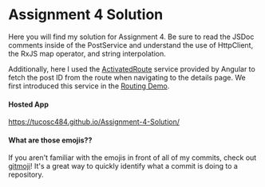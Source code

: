 # Assignment 4 Solution

Here you will find my solution for Assignment 4. Be sure to read the JSDoc comments inside of the PostService and understand the use of HttpClient, the RxJS map operator, and string interpolation.

Additionally, here I used the [ActivatedRoute](https://angular.io/api/router/ActivatedRoute) service provided by Angular to fetch the post ID from the route when navigating to the details page. We first introduced this service in the [Routing Demo](https://github.com/tucosc484/RoutingDemo).

#### Hosted App
https://tucosc484.github.io/Assignment-4-Solution/

#### What are those emojis??
If you aren't familiar with the emojis in front of all of my commits, check out [gitmoji](https://gitmoji.carloscuesta.me/)! It's a great way to quickly identify what a commit is doing to a repository.

